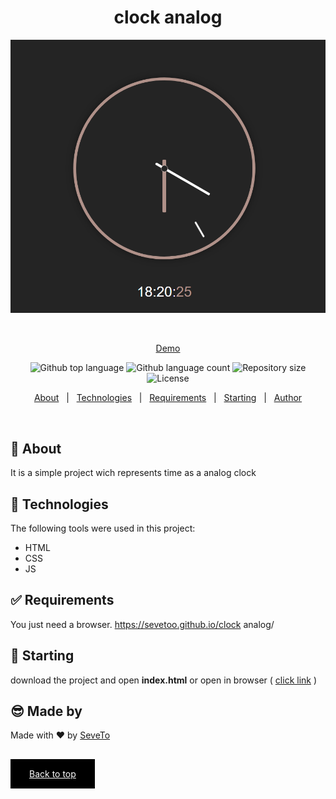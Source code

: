 <div align="center" id="top"> 
  
<h1 align="center">clock analog</h1>
  <a target="_blank" href="https://sevetoo.github.io/clock analog/">
  <img src="./preview.png" alt="clock analog" />
  </a>

&#xa0;

<a target="_blank" href="https://sevetoo.github.io/clock analog/">Demo</a>

</div>

<p align="center">
  <img alt="Github top language" src="https://img.shields.io/github/languages/top/SeveToo/clock analog?color=56BEB8">

  <img alt="Github language count" src="https://img.shields.io/github/languages/count/SeveToo/clock analog?color=56BEB8">

  <img alt="Repository size" src="https://img.shields.io/github/repo-size/SeveToo/clock analog?color=56BEB8">

  <img alt="License" src="https://img.shields.io/github/license/SeveToo/clock analog?color=56BEB8">
</p>

<p align="center">
  <a href="#dart-about">About</a> &#xa0; | &#xa0; 
  <!-- <a href="#sparkles-features">Features</a> &#xa0; | &#xa0; -->
  <a href="#rocket-technologies">Technologies</a> &#xa0; | &#xa0;
  <a href="#white_check_mark-requirements">Requirements</a> &#xa0; | &#xa0;
  <a href="#checkered_flag-starting">Starting</a> &#xa0; | &#xa0;
  <a href="https://github.com/SeveToo" target="_blank">Author</a>
</p>

<br>

## :dart: About

<!-- Make some description to me -->

It is a simple project wich represents time as a analog clock

<!-- ## :sparkles: Features
:heavy_check_mark: You can set interval between rounds \
:heavy_check_mark: You see how many correct and wrong answers you get\ -->

## :rocket: Technologies

The following tools were used in this project:

- HTML
- CSS
- JS

## :white_check_mark: Requirements

You just need a browser.
https://sevetoo.github.io/clock analog/

## :checkered_flag: Starting

download the project and open **index.html**
or open in browser ( <a href="https://sevetoo.github.io/clock analog/" >click link</a> )

## 😎 Made by

Made with ❤ by <a href="https://github.com/SeveToo" target="_blank">SeveTo</a>

&#xa0;

<a href="#top" style="color: #fff; background: black; padding: 15px 30px">Back to top</a>
